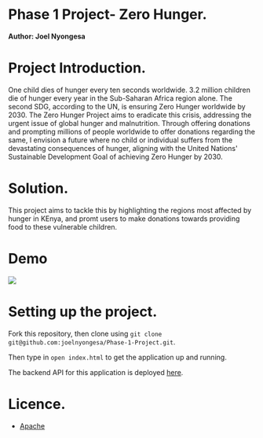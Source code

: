 # Phase 1 Project- Zero Hunger.
**Author: Joel Nyongesa**

# Project Introduction.
One child dies of hunger every ten seconds worldwide. 3.2 million children die of hunger every year in the Sub-Saharan Africa region alone. The second SDG, according to the UN, is ensuring Zero Hunger worldwide by 2030. The Zero Hunger Project aims to eradicate this crisis, addressing the urgent issue of global hunger and malnutrition. Through offering donations and prompting millions of people worldwide to offer donations regarding the same, I envision a future where no child or individual suffers from the devastating consequences of hunger, aligning with the United Nations' Sustainable Development Goal of achieving Zero Hunger by 2030.


# Solution.
This project aims to tackle this by highlighting the regions most affected by hunger in KEnya, and promt users to make donations towards providing food to these vulnerable children.

# Demo
<img src='./images/demo.gif'>


# Setting up the project.
Fork this repository, then clone using `git clone git@github.com:joelnyongesa/Phase-1-Project.git`.

Then type in `open index.html` to get the application up and running.

The backend API for this application is deployed [here](https://zero-hunger-server.onrender.com/zero-hunger). 


# Licence.
* [Apache](http://www.apache.org/licenses/)